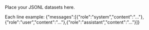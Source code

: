 Place your JSONL datasets here.

Each line example:
{"messages":[{"role":"system","content":"..."},{"role":"user","content":"..."},{"role":"assistant","content":"..."}]}


